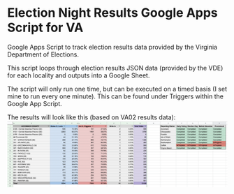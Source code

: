 # Election Night Results Google Apps Script for VA
Google Apps Script to track election results data provided by the Virginia Department of Elections. 

This script loops through election results JSON data (provided by the VDE) for each locality and outputs into a Google Sheet. 

The script will only run one time, but can be executed on a timed basis (I set mine to run every one minute). This can be found under Triggers within the Google App Script. 

The results will look like this (based on VA02 results data): 
![SheetOutputExample](SheetOutputExample.png)

